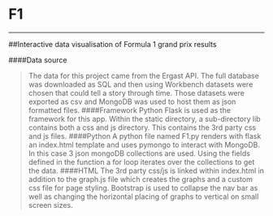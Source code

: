 # F1
****
##Interactive data visualisation of Formula 1 grand prix results

####Data source
>The data for this project came from the Ergast API. The full database was downloaded as SQL and then using Workbench datasets were chosen that could tell a story through time. 
Those datasets were exported as csv and MongoDB was used to host them as json formatted files.
####Framework
>Python Flask is used as the framework for this app. Within the static directory, a sub-directory lib contains both a css and js directory. This contains the 3rd party css and js files. 
####Python
>A python file named F1.py renders with flask an index.html template and uses pymongo to interact with MongoDB. In this case 3 json mongoDB collections are used. Using the fields defined in the function a for loop iterates over the collections to get the data. 
####HTML
>The 3rd party css/js is linked within index.html in addition to the graph.js file which creates the graphs and a custom css file for page styling. Bootstrap is used to collapse the nav bar as well as changing the horizontal placing of graphs to vertical on small screen sizes.
>
